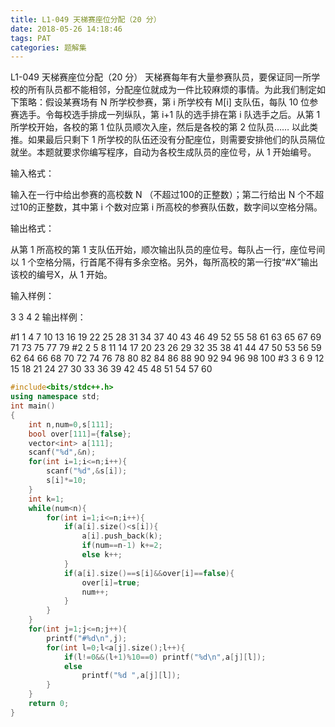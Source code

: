 ```yaml
---
title: L1-049 天梯赛座位分配（20 分）
date: 2018-05-26 14:18:46
tags: PAT
categories: 题解集
---
```


L1-049 天梯赛座位分配（20 分）
天梯赛每年有大量参赛队员，要保证同一所学校的所有队员都不能相邻，分配座位就成为一件比较麻烦的事情。为此我们制定如下策略：假设某赛场有 N 所学校参赛，第 i 所学校有 M[i] 支队伍，每队 10 位参赛选手。令每校选手排成一列纵队，第 i+1 队的选手排在第 i 队选手之后。从第 1 所学校开始，各校的第 1 位队员顺次入座，然后是各校的第 2 位队员…… 以此类推。如果最后只剩下 1 所学校的队伍还没有分配座位，则需要安排他们的队员隔位就坐。本题就要求你编写程序，自动为各校生成队员的座位号，从 1 开始编号。

输入格式：

输入在一行中给出参赛的高校数 N （不超过100的正整数）；第二行给出 N 个不超过10的正整数，其中第 i 个数对应第 i 所高校的参赛队伍数，数字间以空格分隔。

输出格式：

从第 1 所高校的第 1 支队伍开始，顺次输出队员的座位号。每队占一行，座位号间以 1 个空格分隔，行首尾不得有多余空格。另外，每所高校的第一行按“#X”输出该校的编号X，从 1 开始。

输入样例：

3
3 4 2
输出样例：

 #1
1 4 7 10 13 16 19 22 25 28
31 34 37 40 43 46 49 52 55 58
61 63 65 67 69 71 73 75 77 79
 #2
2 5 8 11 14 17 20 23 26 29
32 35 38 41 44 47 50 53 56 59
62 64 66 68 70 72 74 76 78 80
82 84 86 88 90 92 94 96 98 100
 #3
3 6 9 12 15 18 21 24 27 30
33 36 39 42 45 48 51 54 57 60

```cpp
#include<bits/stdc++.h>
using namespace std;
int main()
{
    int n,num=0,s[111];
    bool over[111]={false};
    vector<int> a[111];
    scanf("%d",&n);
    for(int i=1;i<=n;i++){
        scanf("%d",&s[i]);
        s[i]*=10;
    }
    int k=1;
    while(num<n){
        for(int i=1;i<=n;i++){
            if(a[i].size()<s[i]){
                a[i].push_back(k);
                if(num==n-1) k+=2;
                else k++;
            }
            if(a[i].size()==s[i]&&over[i]==false){
                over[i]=true;
                num++;
            }
        }
    }
    for(int j=1;j<=n;j++){
        printf("#%d\n",j);
        for(int l=0;l<a[j].size();l++){
            if(l!=0&&(l+1)%10==0) printf("%d\n",a[j][l]);
            else
                printf("%d ",a[j][l]);
        }
    }
    return 0;
}

```